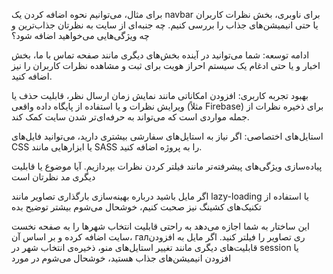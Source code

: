 برای مثال، می‌توانیم نحوه اضافه کردن یک navbar برای ناوبری، بخش نظرات کاربران یا حتی انیمیشن‌های جذاب را بررسی کنیم. چه جنبه‌ای از سایت به نظرتان جذاب‌ترین و چه ویژگی‌هایی می‌خواهید اضافه شود؟

ادامه توسعه: شما می‌توانید در آینده بخش‌های دیگری مانند صفحه تماس با ما، بخش اخبار و یا حتی ادغام یک سیستم احراز هویت برای ثبت و مشاهده نظرات کاربران را نیز اضافه کنید.

بهبود تجربه کاربری: افزودن امکاناتی مانند نمایش زمان ارسال نظر، قابلیت حذف یا ویرایش نظرات و یا استفاده از پایگاه داده واقعی (مثلاً Firebase) برای ذخیره نظرات از جمله مواردی است که می‌تواند به حرفه‌ای‌تر شدن سایت کمک کند.

استایل‌های اختصاصی: اگر نیاز به استایل‌های سفارشی بیشتری دارید، می‌توانید فایل‌های CSS یا ابزارهایی مانند SASS را به پروژه اضافه کنید.

پیاده‌سازی ویژگی‌های پیشرفته‌تر مانند فیلتر کردن نظرات بپردازیم. آیا موضوع یا قابلیت دیگری مد نظرتان است


اگر مایل باشید درباره بهینه‌سازی بارگذاری تصاویر مانند lazy-loading یا استفاده از تکنیک‌های کشینگ نیز صحبت کنیم، خوشحال می‌شوم بیشتر توضیح بده

این ساختار به شما اجازه می‌دهد به راحتی قابلیت انتخاب شهرها را به صفحه نخست سایت اضافه کرده و بر اساس آن، галری تصاویر را فیلتر کنید. اگر مایل به افزودن قابلیت‌های دیگری مانند تغییر استایل‌های منو، ذخیره‌ی انتخاب شهر در session یا افزودن انیمیشن‌های جذاب هستید، خوشحال می‌شوم در مورد

